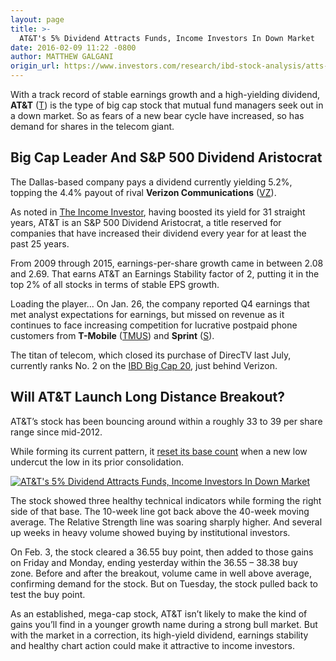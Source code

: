 ```yaml
---
layout: page
title: >-
  AT&T's 5% Dividend Attracts Funds, Income Investors In Down Market
date: 2016-02-09 11:22 -0800
author: MATTHEW GALGANI
origin_url: https://www.investors.com/research/ibd-stock-analysis/atts-5-dividend-attracts-funds-income-investors-in-down-market/
---
```





With a track record of stable earnings growth and a high-yielding dividend, **AT&T** ([T](https://research.investors.com/quote.aspx?symbol=T)) is the type of big cap stock that mutual fund managers seek out in a down market. So as fears of a new bear cycle have increased, so has demand for shares in the telecom giant.


Big Cap Leader And S&P 500 Dividend Aristocrat
----------------------------------------------


The Dallas-based company pays a dividend currently yielding 5.2%, topping the 4.4% payout of rival **Verizon Communications** ([VZ](https://research.investors.com/quote.aspx?symbol=VZ)).


As noted in [The Income Investor](https://www.investors.com/stock-lists/the-income-investor/top-dividend-stocks-att-verizon-near-buy-points/), having boosted its yield for 31 straight years, AT&T is an S&P 500 Dividend Aristocrat, a title reserved for companies that have increased their dividend every year for at least the past 25 years.


From 2009 through 2015, earnings-per-share growth came in between 2.08 and 2.69. That earns AT&T an Earnings Stability factor of 2, putting it in the top 2% of all stocks in terms of stable EPS growth.


Loading the player...
On Jan. 26, the company reported Q4 earnings that met analyst expectations for earnings, but missed on revenue as it continues to face increasing competition for lucrative postpaid phone customers from **T-Mobile** ([TMUS](https://research.investors.com/quote.aspx?symbol=TMUS)) and **Sprint** ([S](https://research.investors.com/quote.aspx?symbol=S)).


The titan of telecom, which closed its purchase of DirecTV last July, currently ranks No. 2 on the [IBD Big Cap 20](http://research.investors.com/stock-lists/big-cap-20/), just behind Verizon.


Will AT&T Launch Long Distance Breakout?
----------------------------------------


AT&T’s stock has been bouncing around within a roughly 33 to 39 per share range since mid-2012.


While forming its current pattern, it [reset its base count](https://www.investors.com/ibd-videos/) when a new low undercut the low in its prior consolidation.


[![AT&T's 5% Dividend Attracts Funds, Income Investors In Down Market](https://www.investors.com/wp-content/uploads/2016/02/Markup_T-300x264.jpg)](https://www.investors.com/wp-content/uploads/2016/02/Markup_T.jpg)


The stock showed three healthy technical indicators while forming the right side of that base. The 10-week line got back above the 40-week moving average. The Relative Strength line was soaring sharply higher. And several up weeks in heavy volume showed buying by institutional investors.


On Feb. 3, the stock cleared a 36.55 buy point, then added to those gains on Friday and Monday, ending yesterday within the 36.55 – 38.38 buy zone. Before and after the breakout, volume came in well above average, confirming demand for the stock. But on Tuesday, the stock pulled back to test the buy point.


As an established, mega-cap stock, AT&T isn’t likely to make the kind of gains you’ll find in a younger growth name during a strong bull market. But with the market in a correction, its high-yield dividend, earnings stability and healthy chart action could make it attractive to income investors.




